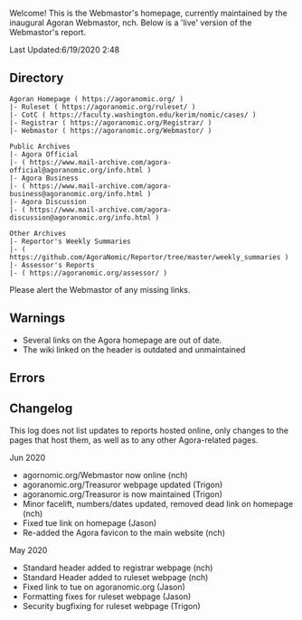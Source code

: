 Welcome! This is the Webmastor's homepage, currently maintained by the inaugural Agoran Webmastor, nch. Below is a 'live' version of the Webmastor's report.

Last Updated:6/19/2020 2:48

Directory
-------------

```
Agoran Homepage ( https://agoranomic.org/ )
|- Ruleset ( https://agoranomic.org/ruleset/ )
|- CotC ( https://faculty.washington.edu/kerim/nomic/cases/ )
|- Registrar ( https://agoranomic.org/Registrar/ )
|- Webmastor ( https://agoranomic.org/Webmastor/ )

Public Archives
|- Agora Official
|- ( https://www.mail-archive.com/agora-official@agoranomic.org/info.html )
|- Agora Business
|- ( https://www.mail-archive.com/agora-business@agoranomic.org/info.html )
|- Agora Discussion
|- ( https://www.mail-archive.com/agora-discussion@agoranomic.org/info.html )

Other Archives
|- Reportor's Weekly Summaries
|- ( https://github.com/AgoraNomic/Reportor/tree/master/weekly_summaries )
|- Assessor's Reports
|- ( https://agoranomic.org/assessor/ )
```

Please alert the Webmastor of any missing links.

Warnings
--------------

- Several links on the Agora homepage are out of date.
- The wiki linked on the header is outdated and unmaintained

Errors
---------

Changelog
----------------

This log does not list updates to reports hosted online, only changes to the
pages that host them, as well as to any other Agora-related pages.

Jun 2020

- agornomic.org/Webmastor now online (nch)
- agoranomic.org/Treasuror webpage updated (Trigon)
- agoranomic.org/Treasuror is now maintained (Trigon)
- Minor facelift, numbers/dates updated, removed dead link on homepage (nch)
- Fixed tue link on homepage (Jason)
- Re-added the Agora favicon to the main website (nch)

May 2020

- Standard header added to registrar webpage (nch)
- Standard Header added to ruleset webpage (nch)
- Fixed link to tue on agoranomic.org (Jason)
- Formatting fixes for ruleset webpage (Jason)
- Security bugfixing for ruleset webpage (Trigon)

